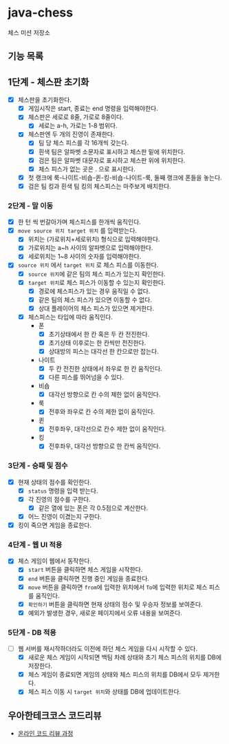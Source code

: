 # java-chess

체스 미션 저장소

## 기능 목록
## 1단계 - 체스판 초기화
- [x]  체스판을 초기화한다.
    - [x]  게임시작은 start, 종료는 end 명령을 입력해야한다.
    - [x]  체스판은 세로로 8줄, 가로로 8줄이다.
        - [x] 세로는 a-h, 가로는 1-8 범위다.
    - [x]  체스판엔 두 개의 진영이 존재한다.
        - [x]  팀 당 체스 피스를 각 16개씩 갖는다.
        - [x]  흰색 팀은 알파벳 소문자로 표시하고 체스판 밑에 위치한다.
        - [x]  검은 팀은 알파벳 대문자로 표시하고 체스판 위에 위치한다.
        - [x]  체스 피스가 없는 곳은 . 으로 표시한다.
    - [x]  첫 랭크에 룩-나이트-비숍-퀸-킹-비숍-나이트-룩, 둘째 랭크에 폰들을 놓는다.
    - [x]  검은 팀 킹과 흰색 팀 킹의 체스피스는 마주보게 배치한다.

### 2단계 - 말 이동
- [x]  한 턴 씩 번갈아가며 체스피스를 한개씩 움직인다.
- [x]  `move source 위치 target 위치` 를 입력받는다.
    - [x]  위치는 (가로위치+세로위치) 형식으로 입력해야한다.
    - [x]  가로위치는 a~h 사이의 알파벳으로 입력해야한다.
    - [x]  세로위치는 1~8 사이의 숫자를 입력해야한다.
- [x]  `source 위치` 에서 `target 위치` 로 체스 피스를 이동한다.
    - [x]  `source 위치`에 같은 팀의 체스 피스가 있는지 확인한다.
    - [x]  `target 위치`로 체스 피스가 이동할 수 있는지 확인한다.
        - [x]  경로에 체스피스가 있는 경우 움직일 수 없다.
        - [x]  같은 팀의 체스 피스가 있으면 이동할 수 없다.
        - [x]  상대 플레이어의 체스 피스가 있으면 제거한다.
    - [x] 체스피스는 타입에 따라 움직인다.
      * 폰
        - [x] 초기상태에서 한 칸 혹은 두 칸 전진한다.
        - [x] 초기상태 이후로는 한 칸씩만 전진한다.
        - [x] 상대방의 피스는 대각선 한 칸으로만 잡는다.
      * 나이트
        - [x] 두 칸 전진한 상태에서 좌우로 한 칸 움직인다. 
        - [x] 다른 피스를 뛰어넘을 수 있다.
      * 비숍
        - [x] 대각선 방향으로 칸 수의 제한 없이 움직인다. 
      * 룩
        - [x] 전후와 좌우로 칸 수의 제한 없이 움직인다.
      * 퀸
        - [x] 전후좌우, 대각선으로 칸수 제한 없이 움직인다.
      * 킹
        - [x] 전후좌우, 대각선 방향으로 한 칸씩 움직인다.

### 3단계 - 승패 및 점수
- [x]  현재 상태의 점수를 확인한다.
    - [x]  `status` 명령을 입력 받는다.
    - [x]  각 진영의 점수를 구한다.
       - [x] 같은 열에 있는 폰은 각 0.5점으로 계산한다.
    - [x]  어느 진영이 이겼는지 구한다.
- [x]  킹이 죽으면 게임을 종료한다.

### 4단계 - 웹 UI 적용
- [x]  체스 게임이 웹에서 동작한다.
    - [x]  `start` 버튼을 클릭하면 체스 게임을 시작한다.
    - [x]  `end` 버튼을 클릭하면 진행 중인 게임을 종료한다.
    - [x]  `move` 버튼을 클릭하면 `from`에 입력한 위치에서 `To`에 입력한 위치로 체스 피스를 움직인다.
    - [x]  `확인하기` 버튼을 클릭하면 현재 상태의 점수 및 우승자 정보를 보여준다.
    - [x] 예외가 발생한 경우, 새로운 페이지에서 오류 내용을 보여준다.

### 5단계 - DB 적용
- [ ] 웹 서버를 재시작하더라도 이전에 하던 체스 게임을 다시 시작할 수 있다.
  - [x]  새로운 체스 게임이 시작되면 백팀 차례 상태와 초기 체스 피스의 위치를 DB에 저장한다.
  - [x]  체스 게임이 종료되면 게임의 상태와 체스 피스의 위치를 DB에서 모두 제거한다.
  - [x]  체스 피스 이동 시 `target 위치`와 상태를 DB에 업데이트한다.

## 우아한테크코스 코드리뷰

- [온라인 코드 리뷰 과정](https://github.com/woowacourse/woowacourse-docs/blob/master/maincourse/README.md)
